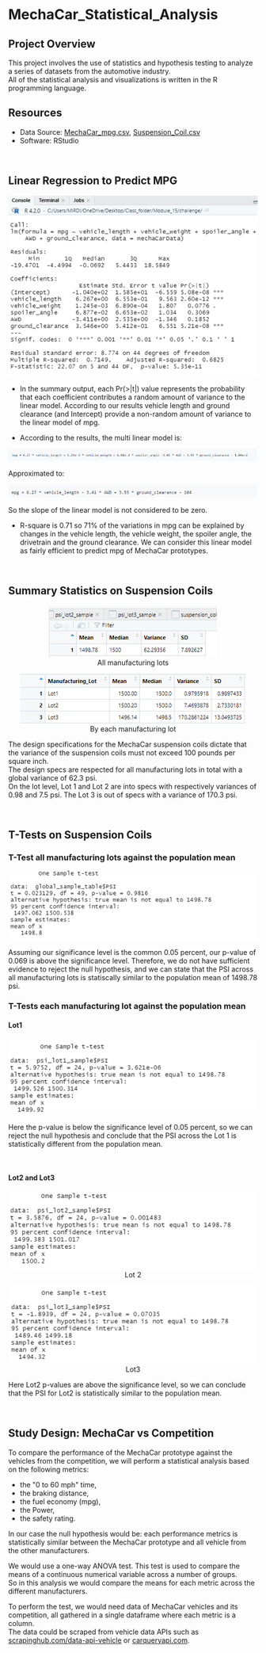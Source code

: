 # MechaCar_Statistical_Analysis

## Project Overview
This project involves the use of statistics and hypothesis testing to analyze a series of datasets from the automotive industry.\
All of the statistical analysis and visualizations is written in the R programming language.

## Resources
- Data Source: [MechaCar_mpg.csv](https://github.com/Diana7e/MechaCar_Statistical_Analysis/blob/e7ed08e1f8578e5ffea23c4043962f72abdbcc87/challenge/MechaCar_mpg.csv), [Suspension_Coil.csv](https://github.com/Diana7e/MechaCar_Statistical_Analysis/blob/e7ed08e1f8578e5ffea23c4043962f72abdbcc87/challenge/Suspension_Coil.csv)
- Software: RStudio  

<br>

## Linear Regression to Predict MPG

<p align="center">
    <img src="https://github.com/Diana7e/MechaCar_Statistical_Analysis/blob/7cc5a0f76c809e69d7b8f0c9edc563008d4bdb13/challenge/Liner%20Regression%20to%20predict%20MPG.png"> 
</p>

- In the summary output, each Pr(>|t|) value represents the probability that each coefficient contributes a random amount of variance to the linear model. According to our results vehicle length and ground clearance (and Intercept) provide a non-random amount of variance to the linear model of mpg.

- According to the results, the multi linear model is:

<p align="center">
    <img src="https://github.com/Diana7e/MechaCar_Statistical_Analysis/blob/7cc5a0f76c809e69d7b8f0c9edc563008d4bdb13/challenge/mpg%20mlt.png"> 
</p>

Approximated to:


<p align="center">
    <img src="https://github.com/Diana7e/MechaCar_Statistical_Analysis/blob/7cc5a0f76c809e69d7b8f0c9edc563008d4bdb13/challenge/mpg%20apr.png"> 
</p>

So the slope of the linear model is not considered to be zero.

- R-square is 0.71 so 71% of the variations in mpg can be explained by changes in the vehicle length, the vehicle weight, the spoiler angle, the drivetrain and the ground clearance. We can consider this linear model as fairly efficient to predict mpg of MechaCar prototypes.

<br>

## Summary Statistics on Suspension Coils

<p align="center">
    <img src="https://github.com/Diana7e/MechaCar_Statistical_Analysis/blob/7cc5a0f76c809e69d7b8f0c9edc563008d4bdb13/challenge/mmv.png"><br>All manufacturing lots 
</p>
<p align="center">
    <img src="https://github.com/Diana7e/MechaCar_Statistical_Analysis/blob/7cc5a0f76c809e69d7b8f0c9edc563008d4bdb13/challenge/lot.png"><br>By each manufacturing lot
</p>

The design specifications for the MechaCar suspension coils dictate that the variance of the suspension coils must not exceed 100 pounds per square inch.\
The design specs are respected for all manufacturing lots in total with a global variance of 62.3 psi.\
On the lot level, Lot 1 and Lot 2 are into specs with respectively variances of 0.98 and 7.5 psi. The Lot 3 is out of specs with a variance of 170.3 psi.

<br>

## T-Tests on Suspension Coils

### T-Test all manufacturing lots against the population mean

<p align="center">
    <img src="https://github.com/Diana7e/MechaCar_Statistical_Analysis/blob/7cc5a0f76c809e69d7b8f0c9edc563008d4bdb13/challenge/t_test%20all.png"> 
</p>

Assuming our significance level is the common 0.05 percent, our p-value of 0.069 is above the significance level. Therefore, we do not have sufficient evidence to reject the null hypothesis, and we can state that the PSI across all manufacturing lots is statiscally similar to the population mean of 1498.78 psi.

### T-Tests each manufacturing lot against the population mean

#### Lot1

<p align="center">
    <img src="https://github.com/Diana7e/MechaCar_Statistical_Analysis/blob/7cc5a0f76c809e69d7b8f0c9edc563008d4bdb13/challenge/t_test%20lot1.png"> 
</p>

Here the p-value is below the significance level of 0.05 percent, so we can reject the null hypothesis and conclude that the PSI across the Lot 1 is statistically different from the population mean.

<br>

#### Lot2 and Lot3

<p align="center">
    <img src="https://github.com/Diana7e/MechaCar_Statistical_Analysis/blob/7cc5a0f76c809e69d7b8f0c9edc563008d4bdb13/challenge/lot%202.png"><br>Lot 2  
</p>
<p align="center">
    <img src="https://github.com/Diana7e/MechaCar_Statistical_Analysis/blob/7cc5a0f76c809e69d7b8f0c9edc563008d4bdb13/challenge/lot3.png"><br>Lot3
</p>

Here Lot2 p-values are above the significance level, so we can conclude that the PSI for Lot2  is statistically similar to the population mean.

<br>

## Study Design: MechaCar vs Competition
To compare the performance of the MechaCar prototype against the vehicles from the competition, we will perform a statistical analysis based on the following metrics: 
- the "0 to 60 mph" time,
- the braking distance,
- the fuel economy (mpg),
- the Power,
- the safety rating.

In our case the null hypothesis would be: each performance metrics is statistically similar between the MechaCar prototype and all vehicle from the other manufacturers.

We would use a one-way ANOVA test. This test is used to compare the means of a continuous numerical variable across a number of groups.\
So in this analysis we would compare the means for each metric across the different manufacturers.

To perform the test, we would need data of MechaCar vehicles and its competition, all gathered in a single dataframe where each metric is a column.\
The data could be scraped from vehicle data APIs such as [scrapinghub.com/data-api-vehicle](https://www.scrapinghub.com/data-api-vehicle/) or [carqueryapi.com](https://www.carqueryapi.com/).